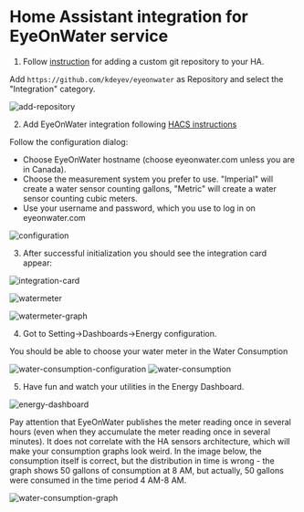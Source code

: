 # Home Assistant integration for EyeOnWater service

1. Follow [instruction](https://hacs.xyz/docs/faq/custom_repositories/) for adding a custom git repository to your HA.

Add `https://github.com/kdeyev/eyeonwater` as Repository and select the "Integration" category.

![add-repository](img/add-repository.png?raw=true)

2. Add EyeOnWater integration following [HACS instructions](https://github.com/hacs/integration)

Follow the configuration dialog: 
- Choose EyeOnWater hostname (choose eyeonwater.com unless you are in Canada).
- Choose the measurement system you prefer to use. "Imperial" will create a water sensor counting gallons, "Metric" will create a water sensor counting cubic meters.
- Use your username and password, which you use to log in on eyeonwater.com

![configuration](img/configuration.png?raw=true)

3. After successful initialization you should see the integration card appear:

![integration-card](img/integration-card.png?raw=true)

![watermeter](img/watermeter.png?raw=true)

![watermeter-graph](img/watermeter-graph.png?raw=true)

4. Got to Setting->Dashboards->Energy configuration.

You should be able to choose your water meter in the Water Consumption

![water-consumption-configuration](img/water-consumption-configuration.png?raw=true)
![water-consumption](img/water-consumption.png?raw=true)

5. Have fun and watch your utilities in the Energy Dashboard.

![energy-dashboard](img/energy-dashboard.png?raw=true)

Pay attention that EyeOnWater publishes the meter reading once in several hours (even when they accumulate the meter reading once in several minutes). It does not correlate with the HA sensors architecture, which will make your consumption graphs look weird. In the image below, the consumption itself is correct, but the distribution in time is wrong - the graph shows 50 gallons of consumption at 8 AM, but actually, 50 gallons were consumed in the time period 4 AM-8 AM.

![water-consumption-graph](img/water-consumption-graph.png?raw=true)
